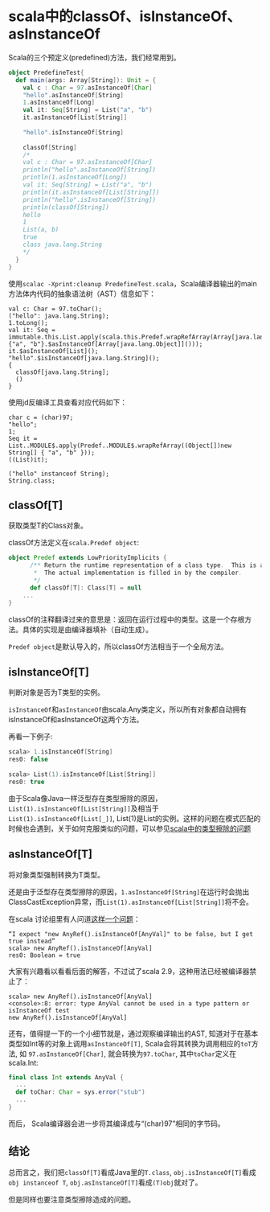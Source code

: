 scala中的classOf、isInstanceOf、asInstanceOf
===

Scala的三个预定义(predefined)方法，我们经常用到。

```scala
object PredefineTest{  
  def main(args: Array[String]): Unit = {  
    val c : Char = 97.asInstanceOf[Char]  
    "hello".asInstanceOf[String]  
    1.asInstanceOf[Long]  
    val it: Seq[String] = List("a", "b")  
    it.asInstanceOf[List[String]]  
  
    "hello".isInstanceOf[String]  
  
    classOf[String]  
    /*
    val c : Char = 97.asInstanceOf[Char]
    println("hello".asInstanceOf[String])
    println(1.asInstanceOf[Long])
    val it: Seq[String] = List("a", "b")
    println(it.asInstanceOf[List[String]])
    println("hello".isInstanceOf[String])
    println(classOf[String])
    hello
    1
    List(a, b)
    true
    class java.lang.String
    */
  }  
}  
```

使用`scalac -Xprint:cleanup PredefineTest.scala`，Scala编译器输出的main方法体内代码的抽象语法树（AST）信息如下：

```
val c: Char = 97.toChar();  
("hello": java.lang.String);  
1.toLong();  
val it: Seq = immutable.this.List.apply(scala.this.Predef.wrapRefArray(Array[java.lang.String]{"a", "b"}.$asInstanceOf[Array[java.lang.Object]]()));  
it.$asInstanceOf[List]();  
"hello".$isInstanceOf[java.lang.String]();  
{  
  classOf[java.lang.String];  
  ()  
}  
```

使用jd反编译工具查看对应代码如下：

```
char c = (char)97;  
"hello";  
1;  
Seq it = List..MODULE$.apply(Predef..MODULE$.wrapRefArray((Object[])new String[] { "a", "b" }));  
((List)it);  
  
("hello" instanceof String);  
String.class;  
```

classOf[T]
---

获取类型T的Class对象。

classOf方法定义在`scala.Predef object`:

```scala
object Predef extends LowPriorityImplicits {  
      /** Return the runtime representation of a class type.  This is a stub method.  
       *  The actual implementation is filled in by the compiler.  
       */  
      def classOf[T]: Class[T] = null  
    ...  
}
```

classOf的注释翻译过来的意思是：返回在运行过程中的类型。这是一个存根方法。具体的实现是由编译器填补（自动生成）。

`Predef object`是默认导入的，所以classOf方法相当于一个全局方法。

isInstanceOf[T]
---
 
判断对象是否为T类型的实例。

`isInstanceOf`和`asInstanceOf`由scala.Any类定义，所以所有对象都自动拥有isInstanceOf和asInstanceOf这两个方法。

再看一下例子:

```scala
scala> 1.isInstanceOf[String]  
res0: false  
  
scala> List(1).isInstanceOf[List[String]]  
res0: true 
```

由于Scala像Java一样泛型存在类型擦除的原因，`List(1).isInstanceOf[List[String]]`及相当于`List(1).isInstanceOf[List[_]]`, List(1)是List的实例。这样的问题在模式匹配的时候也会遇到，关于如何克服类似的问题，可以参见[scala中的类型擦除的问题](http://blog.csdn.net/u013007900/article/details/79223519)


asInstanceOf[T]
---

将对象类型强制转换为T类型。

还是由于泛型存在类型擦除的原因，`1.asInstanceOf[String]`在运行时会抛出ClassCastException异常，而`List(1).asInstanceOf[List[String]]`将不会。

在scala 讨论组里有人问道[这样一个问题](http://scala-programming-language.1934581.n4.nabble.com/isInstanceOf-question-td1938141.html)：

```
“I expect "new AnyRef().isInstanceOf[AnyVal]" to be false, but I get true instead”
scala> new AnyRef().isInstanceOf[AnyVal]
res0: Boolean = true
```

大家有兴趣看以看看后面的解答，不过试了scala 2.9，这种用法已经被编译器禁止了：
 
```
scala> new AnyRef().isInstanceOf[AnyVal]
<console>:8: error: type AnyVal cannot be used in a type pattern or isInstanceOf test
new AnyRef().isInstanceOf[AnyVal]
```

还有，值得提一下的一个小细节就是，通过观察编译输出的AST,  知道对于在基本类型如Int等的对象上调用`asInstanceOf[T]`, Scala会将其转换为调用相应的`toT`方法, 如 `97.asInstanceOf[Char]`, 就会转换为`97.toChar`, 其中`toChar`定义在scala.Int:

```scala
final class Int extends AnyVal {  
  ...  
  def toChar: Char = sys.error("stub")  
  ...  
} 
```

而后， Scala编译器会进一步将其编译成与“(char)97”相同的字节码。

结论
---

总而言之，我们把`classOf[T]`看成Java里的`T.class`, `obj.isInstanceOf[T]`看成 `obj instanceof T`, `obj.asInstanceOf[T]`看成`(T)obj`就对了。

但是同样也要注意类型擦除造成的问题。









